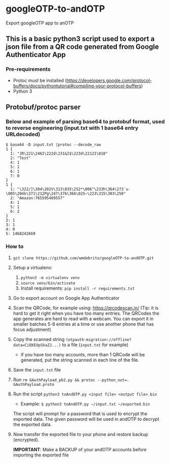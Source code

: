 # googleOTP-to-andOTP
Export googleOTP app to anOTP

## This is a basic python3 script used to export a json file from a QR code generated from Google Authenticator App
### Pre-requirements
* Protoc must be installed (https://developers.google.com/protocol-buffers/docs/pythontutorial#compiling-your-protocol-buffers)
* Python 3

## Protobuf/protoc parser
### Below and example of parsing base64 to protobuf format, used to reverse engineering (input.txt with 1 base64 entry URLdecoded)
```
$ base64 -D input.txt |protoc --decode_raw
1 {
  1: "JR\221\246I\222d\231&I$\223d\2212I\010"
  2: "Test"
  4: 1
  5: 1
  6: 1
  7: 0
}
1 {
  1: "\322/]\304\202V\313\035\252*\006^\233h\364\273`u-\005\204k\371\212Pg\247\376\366\025~\223\315\303\250"
  2: "Amazon:765595469557"
  4: 1
  5: 1
  6: 2
}
2: 1
3: 1
4: 0
5: 1468242669
```

### How to
1. `git clone https://github.com/wmdebrito/googleOTP-to-andOTP.git`
2. Setup a virtualenv:

   1. `python3 -m virtualenv venv`
   2. `source venv/bin/activate`
   3. Install requirements: `pip install -r requirements.txt`
3. Go to export account on Google App Authenticator
4. Scan the QRCode, for example using: https://qrcodescan.in/ (Tip: it is hard to get it right when you have too many entries. The QRCodes the app generates are hard to read with a webcam. You can export it in smaller batches 5-8 entries at a time or use another phone that has focus adjustment)
5. Copy the scanned string `(otpauth-migration://offline?data=CiEKEUpSkaZJ...)` to a file (`input.txt` for example)
   - if you have too many accounts, more than 1 QRCode will be generated, put the string scanned in each line of the file.
6. Save the `input.txt` file
7. Run `rm GAuthPayload_pb2.py && protoc --python_out=. GAuthPayload.proto`
8. Run the script `python3 toAndOTP.py <input file> <output file>.bin`
   - Example: `$ python3 toAndOTP.py ~/input.txt ~/exported.bin`

   The script will prompt for a password that is used to encrypt the exported data.
   The given password will be used in andOTP to decrypt the exported data.

8. Now transfer the exported file to your phone and restore backup (encrypted).

   **IMPORTANT**: Make a BACKUP of your andOTP accounts before importing the exported file
